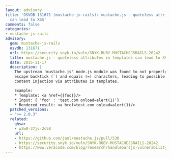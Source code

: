 ```yaml
---
layout: advisory
title: 'OSVDB-131671 (mustache-js-rails): mustache.js - quoteless attributes in templates
  can lead to XSS'
comments: false
categories:
- mustache-js-rails
advisory:
  gem: mustache-js-rails
  osvdb: 131671
  url: https://security.snyk.io/vuln/SNYK-RUBY-MUSTACHEJSRAILS-20242
  title: mustache.js - quoteless attributes in templates can lead to XSS
  date: 2015-11-17
  description: |
    The upstream 'mustache.js' node.js module was found to not properly
    escape backtick (`) and equals (=) characters, leading to possible
    content injection via attributes in templates.

    Example:
    * Template: <a href={{foo}}/>
    * Input: { 'foo' : 'test.com onload=alert(1)'}
    * Rendered result: <a href=test.com onload=alert(1)/>
  patched_versions:
  - ">= 2.0.3"
  related:
    ghsa:
    - w3w8-37jv-2c58
    url:
    - https://github.com/janl/mustache.js/pull/530
    - https://security.snyk.io/vuln/SNYK-RUBY-MUSTACHEJSRAILS-20242
    - https://www.veracode.com/blog/research/handlebarsjs-vulnerability-impact-study
---
```

